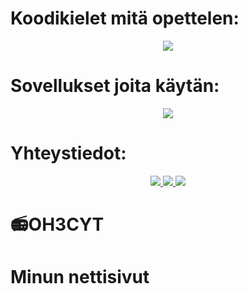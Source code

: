 <h1>
Koodikielet mitä opettelen:
</h1>
<p align="center">
    <img src="https://skillicons.dev/icons?i=mysql,js,html,css,lua,php,nodejs,py" />
</p>

<h1>
Sovellukset joita käytän:
</h1>
<p align="center">
    <img src="https://skillicons.dev/icons?i=git,wordpress,firebase,figma,azure,vscode,raspberrypi" />
</p>

<h1>
Yhteystiedot:
</h1>
<p align="center">
<a href="https://discord.me/ravenrp">
    <img src="https://skillicons.dev/icons?i=discord" />
    </a>

<a href="https://discord.me/ravenrp">
    <img src="https://skillicons.dev/icons?i=instagram" />
    </a>

<a href="https://discord.me/ravenrp">
    <img src="https://skillicons.dev/icons?i=linkedin" />
    </a>  
    
    
          
          
</p>
<h1>📻OH3CYT</h1>

<h1 href="https://oh3cyt.com">Minun nettisivut</h1>
